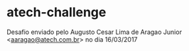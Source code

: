 # atech-challenge
Desafio enviado pelo Augusto Cesar Lima de Aragao Junior &lt;aaragao@atech.com.br> no dia 16/03/2017
